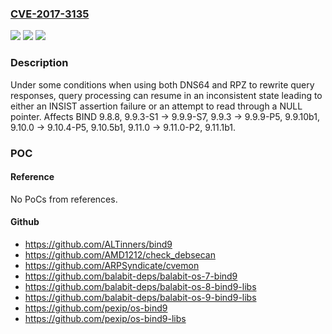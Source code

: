 ### [CVE-2017-3135](https://cve.mitre.org/cgi-bin/cvename.cgi?name=CVE-2017-3135)
![](https://img.shields.io/static/v1?label=Product&message=BIND%209&color=blue)
![](https://img.shields.io/static/v1?label=Version&message=BIND%2099.8.8%2C%209.9.3-S1%20-%3E%209.9.9-S7%2C%209.9.3%20-%3E%209.9.9-P5%2C%209.9.10b1%2C%209.10.0%20-%3E%209.10.4-P5%2C%209.10.5b1%2C%209.11.0%20-%3E%209.11.0-P2%2C%209.11.1b1%20&color=brighgreen)
![](https://img.shields.io/static/v1?label=Vulnerability&message=Servers%20utilizing%20both%20DNS64%20and%20RPZ%20are%20potentially%20susceptible%20to%20encountering%20this%20condition.%20%20When%20this%20condition%20occurs%2C%20it%20will%20result%20in%20either%20an%20INSIST%20assertion%20failure%20(and%20subsequent%20abort)%20or%20an%20attempt%20to%20read%20through%20a%20NULL%20pointer.%20%20On%20most%20platforms%20a%20NULL%20pointer%20read%20leads%20to%20a%20segmentation%20fault%20(SEGFAULT)%2C%20which%20causes%20the%20process%20to%20be%20terminated.%0A%0AOnly%20servers%20which%20are%20configured%20to%20simultaneously%20use%20both%20Response%20Policy%20Zones%20(RPZ)%20and%20DNS64%20(a%20method%20for%20synthesizing%20AAAA%20records%20from%20A%20records)%20can%20be%20affected%20by%20this%20vulnerability.&color=brighgreen)

### Description

Under some conditions when using both DNS64 and RPZ to rewrite query responses, query processing can resume in an inconsistent state leading to either an INSIST assertion failure or an attempt to read through a NULL pointer. Affects BIND 9.8.8, 9.9.3-S1 -> 9.9.9-S7, 9.9.3 -> 9.9.9-P5, 9.9.10b1, 9.10.0 -> 9.10.4-P5, 9.10.5b1, 9.11.0 -> 9.11.0-P2, 9.11.1b1.

### POC

#### Reference
No PoCs from references.

#### Github
- https://github.com/ALTinners/bind9
- https://github.com/AMD1212/check_debsecan
- https://github.com/ARPSyndicate/cvemon
- https://github.com/balabit-deps/balabit-os-7-bind9
- https://github.com/balabit-deps/balabit-os-8-bind9-libs
- https://github.com/balabit-deps/balabit-os-9-bind9-libs
- https://github.com/pexip/os-bind9
- https://github.com/pexip/os-bind9-libs

